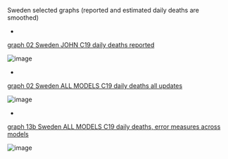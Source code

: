 Sweden selected graphs (reported and estimated daily deaths are smoothed) 

*

[graph 02 Sweden JOHN C19 daily deaths reported](https://github.com/pourmalek/CovidLongitudinal/blob/main/output/countries/Sweden/graph%2002%20Sweden%20JOHN%20C19%20daily%20deaths%20reported.pdf)

![image](https://github.com/pourmalek/CovidLongitudinal/assets/30849720/35c9472f-1316-4aa2-b4ee-6aa15e6b3e7f)

*

[graph 02 Sweden ALL MODELS C19 daily deaths all updates](https://github.com/pourmalek/CovidLongitudinal/blob/main/output/countries/Sweden/graph%2002%20Sweden%20ALL%20MODELS%20C19%20daily%20deaths%20all%20updates.pdf)

![image](https://github.com/pourmalek/CovidLongitudinal/assets/30849720/f97ff186-6647-41ca-a1d2-0db5ccd38ffa)

*

[graph 13b Sweden ALL MODELS C19 daily deaths, error measures across models](https://github.com/pourmalek/CovidLongitudinal/blob/main/output/countries/Sweden/graph%2013b%20Sweden%20ALL%20MODELS%20C19%20daily%20deaths%2C%20error%20measures%20across%20models.pdf)

![image](https://github.com/pourmalek/CovidLongitudinal/assets/30849720/41e4d896-a5b5-4f74-ad56-6f754ac6e2fb)
